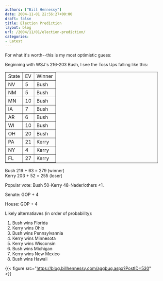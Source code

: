 ```yaml
---
authors: ["Bill Hennessy"]
date: 2004-11-01 22:56:27+00:00
draft: false
title: Election Prediction
layout: blog
url: /2004/11/01/election-prediction/
categories:
- Latest
---
```


For what it's worth--this is my most optimistic guess:




Beginning with WSJ's 216-203 Bush, I see the Toss Ups falling like this:





<table cellpadding="0" width="100" border="1" cellspacing="0" >
<tbody >
<tr >

<td >State
</td>

<td >EV
</td>

<td >Winner
</td></tr>
<tr >

<td >NV
</td>

<td >5
</td>

<td >Bush
</td></tr>
<tr >

<td >NM
</td>

<td >5
</td>

<td >Bush
</td></tr>
<tr >

<td >MN
</td>

<td >10
</td>

<td >Bush
</td></tr>
<tr >

<td >IA
</td>

<td >7
</td>

<td >Bush
</td></tr>
<tr >

<td >AR
</td>

<td >6
</td>

<td >Bush
</td></tr>
<tr >

<td >WI
</td>

<td >10
</td>

<td >Bush
</td></tr>
<tr >

<td >OH
</td>

<td >20
</td>

<td >Bush
</td></tr>
<tr >

<td >PA
</td>

<td >21
</td>

<td >Kerry
</td></tr>
<tr >

<td >NY
</td>

<td >4
</td>

<td >Kerry
</td></tr>
<tr >

<td >FL
</td>

<td >27
</td>

<td >Kerry
</td></tr></tbody></table>




Bush 216 + 63 = 279 (winner)  
Kerry 203 + 52 = 255 (loser)




Popular vote: Bush 50-Kerry 48-Nader/others <1.




Senate: GOP + 4 




House: GOP + 4




Likely alternatiaves (in order of probability):




1. Bush wins Florida  
2. Kerry wins Ohio  
3. Bush wins Pennsylvannia  
4. Kerry wins Minnesota  
5. Kerry wins Wisconsin  
6. Bush wins Michigan  
7. Kerry wins New Mexico  
8. Bush wins Hawaii







{{< figure src="https://blog.billhennessy.com/aggbug.aspx?PostID=530" >}}


